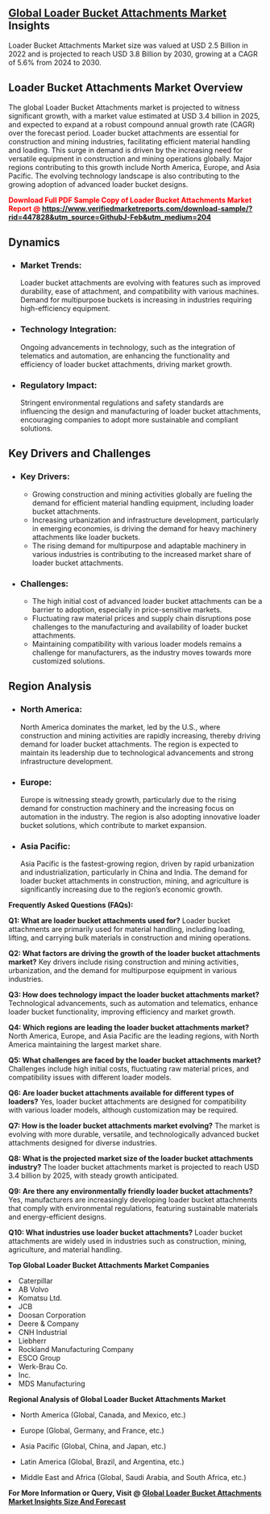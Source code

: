 <h2><a href="https://www.verifiedmarketreports.com/download-sample/?rid=447828&amp;utm_source=GithubJ&amp;utm_medium=204" target="_blank">Global Loader Bucket Attachments Market</a> Insights</h2><p>Loader Bucket Attachments Market size was valued at USD 2.5 Billion in 2022 and is projected to reach USD 3.8 Billion by 2030, growing at a CAGR of 5.6% from 2024 to 2030.</p><p> <h2>Loader Bucket Attachments Market Overview</h2> <p>The global Loader Bucket Attachments market is projected to witness significant growth, with a market value estimated at USD 3.4 billion in 2025, and expected to expand at a robust compound annual growth rate (CAGR) over the forecast period. Loader bucket attachments are essential for construction and mining industries, facilitating efficient material handling and loading. This surge in demand is driven by the increasing need for versatile equipment in construction and mining operations globally. Major regions contributing to this growth include North America, Europe, and Asia Pacific. The evolving technology landscape is also contributing to the growing adoption of advanced loader bucket designs.</p> <p><strong><p><span class=""><span style="color: #ff0000;"><strong>Download Full PDF Sample Copy of Loader Bucket Attachments Market Report</strong> @ </span><a href="https://www.verifiedmarketreports.com/download-sample/?rid=447828&amp;utm_source=GithubJ-Feb&amp;utm_medium=204" target="_blank">https://www.verifiedmarketreports.com/download-sample/?rid=447828&amp;utm_source=GithubJ-Feb&amp;utm_medium=204</a></span></p></strong></p> <h2>Dynamics</h2> <ul> <li><h3>Market Trends:</h3> Loader bucket attachments are evolving with features such as improved durability, ease of attachment, and compatibility with various machines. Demand for multipurpose buckets is increasing in industries requiring high-efficiency equipment.</li> <li><h3>Technology Integration:</h3> Ongoing advancements in technology, such as the integration of telematics and automation, are enhancing the functionality and efficiency of loader bucket attachments, driving market growth.</li> <li><h3>Regulatory Impact:</h3> Stringent environmental regulations and safety standards are influencing the design and manufacturing of loader bucket attachments, encouraging companies to adopt more sustainable and compliant solutions.</li> </ul> <h2>Key Drivers and Challenges</h2> <ul> <li><h3>Key Drivers:</h3> <ul> <li>Growing construction and mining activities globally are fueling the demand for efficient material handling equipment, including loader bucket attachments.</li> <li>Increasing urbanization and infrastructure development, particularly in emerging economies, is driving the demand for heavy machinery attachments like loader buckets.</li> <li>The rising demand for multipurpose and adaptable machinery in various industries is contributing to the increased market share of loader bucket attachments.</li> </ul> </li> <li><h3>Challenges:</h3> <ul> <li>The high initial cost of advanced loader bucket attachments can be a barrier to adoption, especially in price-sensitive markets.</li> <li>Fluctuating raw material prices and supply chain disruptions pose challenges to the manufacturing and availability of loader bucket attachments.</li> <li>Maintaining compatibility with various loader models remains a challenge for manufacturers, as the industry moves towards more customized solutions.</li> </ul> </li> </ul> <h2>Region Analysis</h2> <ul> <li><h3>North America:</h3> North America dominates the market, led by the U.S., where construction and mining activities are rapidly increasing, thereby driving demand for loader bucket attachments. The region is expected to maintain its leadership due to technological advancements and strong infrastructure development.</li> <li><h3>Europe:</h3> Europe is witnessing steady growth, particularly due to the rising demand for construction machinery and the increasing focus on automation in the industry. The region is also adopting innovative loader bucket solutions, which contribute to market expansion.</li> <li><h3>Asia Pacific:</h3> Asia Pacific is the fastest-growing region, driven by rapid urbanization and industrialization, particularly in China and India. The demand for loader bucket attachments in construction, mining, and agriculture is significantly increasing due to the region’s economic growth.</li> </ul> <p><strong>Frequently Asked Questions (FAQs):</strong></p> <p><strong>Q1: What are loader bucket attachments used for?</strong> Loader bucket attachments are primarily used for material handling, including loading, lifting, and carrying bulk materials in construction and mining operations.</p> <p><strong>Q2: What factors are driving the growth of the loader bucket attachments market?</strong> Key drivers include rising construction and mining activities, urbanization, and the demand for multipurpose equipment in various industries.</p> <p><strong>Q3: How does technology impact the loader bucket attachments market?</strong> Technological advancements, such as automation and telematics, enhance loader bucket functionality, improving efficiency and market growth.</p> <p><strong>Q4: Which regions are leading the loader bucket attachments market?</strong> North America, Europe, and Asia Pacific are the leading regions, with North America maintaining the largest market share.</p> <p><strong>Q5: What challenges are faced by the loader bucket attachments market?</strong> Challenges include high initial costs, fluctuating raw material prices, and compatibility issues with different loader models.</p> <p><strong>Q6: Are loader bucket attachments available for different types of loaders?</strong> Yes, loader bucket attachments are designed for compatibility with various loader models, although customization may be required.</p> <p><strong>Q7: How is the loader bucket attachments market evolving?</strong> The market is evolving with more durable, versatile, and technologically advanced bucket attachments designed for diverse industries.</p> <p><strong>Q8: What is the projected market size of the loader bucket attachments industry?</strong> The loader bucket attachments market is projected to reach USD 3.4 billion by 2025, with steady growth anticipated.</p> <p><strong>Q9: Are there any environmentally friendly loader bucket attachments?</strong> Yes, manufacturers are increasingly developing loader bucket attachments that comply with environmental regulations, featuring sustainable materials and energy-efficient designs.</p> <p><strong>Q10: What industries use loader bucket attachments?</strong> Loader bucket attachments are widely used in industries such as construction, mining, agriculture, and material handling.</p> </p><p><strong>Top Global Loader Bucket Attachments Market Companies</strong></p><div data-test-id=""><p><li>Caterpillar</li><li> AB Volvo</li><li> Komatsu Ltd.</li><li> JCB</li><li> Doosan Corporation</li><li> Deere & Company</li><li> CNH Industrial</li><li> Liebherr</li><li> Rockland Manufacturing Company</li><li> ESCO Group</li><li> Werk-Brau Co.</li><li> Inc.</li><li> MDS Manufacturing</li></p><div><strong>Regional Analysis of&nbsp;Global Loader Bucket Attachments Market</strong></div><ul><li dir="ltr"><p dir="ltr">North America&nbsp;(Global, Canada, and Mexico, etc.)</p></li><li dir="ltr"><p dir="ltr">Europe (Global, Germany, and France, etc.)</p></li><li dir="ltr"><p dir="ltr">Asia Pacific&nbsp;(Global, China, and Japan, etc.)</p></li><li dir="ltr"><p dir="ltr">Latin America&nbsp;(Global, Brazil, and Argentina, etc.)</p></li><li dir="ltr">Middle East and Africa&nbsp;(Global, Saudi Arabia, and South Africa, etc.)</li></ul><p><strong>For More Information or Query, Visit @&nbsp;</strong><strong><a href="https://www.verifiedmarketreports.com/product/loader-bucket-attachments-market/?utm_source=GithubJ&amp;utm_medium=204" target="_blank">Global Loader Bucket Attachments Market Insights Size And Forecast</a></strong></p></div>
